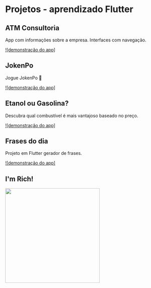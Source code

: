 # Projetos - aprendizado Flutter

## ATM Consultoria
App com informações sobre a empresa.
Interfaces com navegação.

[![demonstração do app]](https://user-images.githubusercontent.com/43016358/140401800-7ed78dfb-abd3-45fb-be4a-ee0ec16ba03d.mov)


## JokenPo

Jogue JokenPo 👊

[![demonstração do app]](https://user-images.githubusercontent.com/43016358/140338710-3026bc87-593a-4aca-ab54-79bebcab740b.mov)



## Etanol ou Gasolina?
Descubra qual combustível é mais vantajoso baseado no preço.

[![demonstração do app]](https://user-images.githubusercontent.com/43016358/140337486-91333771-4744-4878-96e5-d8a653a05804.mov)


## Frases do dia

Projeto em Flutter gerador de frases.

[![demonstração do app]](https://user-images.githubusercontent.com/43016358/140335515-df220951-f157-4e76-89aa-f018b6ee22f9.mov)


## I'm Rich!

<img src="https://user-images.githubusercontent.com/43016358/139163422-95ea73d3-119f-4792-bf78-199abdfc24f2.png" width="300px"/>
